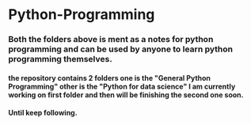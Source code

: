 # Python-Programming
### Both the folders above is ment as a notes for python programming and can be used by anyone to learn python programming themselves.
#### the repository contains 2 folders one is the "General Python Programming" other is the "Python for data science" I am currently working on first folder and then will be finishing the second one soon. 
#### Until keep following.
